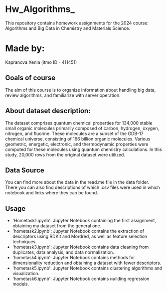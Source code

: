 # Hw_Algorithms_
This repository contains homework assignments for the 2024 course: Algorithms and Big Data in Chemistry and Materials Science.

# Made by: 
Kapranova Xenia (itmo ID - 411451)

## Goals of course
The aim of this course is to organize information about handling big data, review algorithms, and familiarize with server operation.

## About dataset description:
 The dataset comprises quantum chemical properties for 134,000 stable small organic molecules primarily composed of carbon, hydrogen, oxygen, nitrogen, and fluorine. These molecules are a subset of the GDB-17 chemical universe, consisting of 166 billion organic molecules. Various geometric, energetic, electronic, and thermodynamic properties were computed for these molecules using quantum chemistry calculations.
 In this study, 20,000 rows from the original dataset were utilized.

## Data Source
You can find more about the data in the read.me file in the data folder. There you can also find descriptions of which .csv files were used in which notebook and links where they can be found.

## Usage
 - 'Hometask1.ipynb': Jupyter Notebook containing the first assignment, obtaining my dataset from the general one.
 - 'hometask2.ipynb': Jupyter Notebook contains the extraction of descriptors using RDKit and Mordred, as well as feature selection techniques. 
 - 'hometask3.ipynb': Jupyter Notebook contains data cleaning from duplicates, data analysis, and data normalization.
 - 'hometask4.ipynb': Jupyter Notebook contains methods for dimensionality reduction and obtaining a dataset with fewer descriptors.
 - 'hometask5.ipynb': Jupyter Notebook contains clustering algorithms and visualization.
 - 'hometask6.ipynb': Jupyter Notebook contains иuilding regression models.
